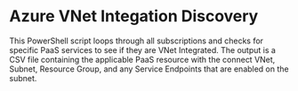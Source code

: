 # Azure VNet Integation Discovery
This PowerShell script loops through all subscriptions and checks for specific PaaS services to see if they are VNet Integrated. The output is a CSV file containing the applicable PaaS resource with the connect VNet, Subnet, Resource Group, and any Service Endpoints that are enabled on the subnet.
